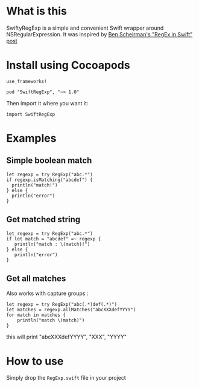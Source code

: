 # What is this

SwiftyRegExp is a simple and convenient Swift wrapper around NSRegularExpression. It was inspired by [Ben Scheirman's "RegEx in Swift" post](http://benscheirman.com/2014/06/regex-in-swift/
)

# Install using Cocoapods

    use_frameworks!

    pod "SwiftRegExp", "~> 1.0"

Then import it where you want it:

    import SwiftRegExp

# Examples

## Simple boolean match


    let regexp = try RegExp("abc.*")
    if regexp.isMatching("abcdef") {
      println("match!")
    } else {
      println("error")
    }


## Get matched string

    let regexp = try RegExp("abc.*")
    if let match = "abcdef" =~ regexp {
       println("match : \(match)!")
    } else {
       println("error")
    }

## Get all matches

Also works with capture groups :

    let regexp = try RegExp("abc(.*)def(.*)")
    let matches = regexp.allMatches("abcXXXdefYYYY")
    for match in matches {
        println("match \(match)")
    }
    
this will print "abcXXXdefYYYY", "XXX", "YYYY"



# How to use

Simply drop the `RegExp.swift` file in your project